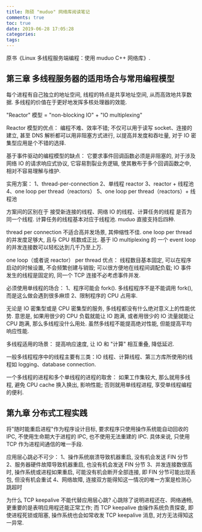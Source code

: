 ```yaml
---
title: 陈硕 "muduo" 网络库阅读笔记
comments: true
toc: true
date: 2019-06-28 17:05:28
categories:
tags:
---
```


原书《Linux 多线程服务端编程：使用 muduo C++ 网络库》.

<!--more-->

## 第三章 多线程服务器的适用场合与常用编程模型

每个进程有自己独立的地址空间, 线程的特点是共享地址空间, 从而高效地共享数据. 多线程的价值在于更好地发挥多核处理器的效能.

"Reactor" 模型 = "non-blocking IO" + "IO multiplexing"

Reactor 模型的优点：
编程不难、效率不错;
不仅可以用于读写 socket、连接的建立, 甚至 DNS 解析都可以用非阻塞方式进行, 以提高并发度和吞吐量, 对于 IO 密集型应用是个不错的选择.

基于事件驱动的编程模型的缺点：
它要求事件回调函数必须是非阻塞的, 对于涉及网络 IO 的请求响应式协议, 它容易割裂业务逻辑, 使其散布于多个回调函数之中, 相对不容易理解与维护.

实用方案：
1、thread-per-connection
2、单线程 reactor
3、reactor + 线程池
4、one loop per thread（reactors）
5、one loop per thread（reactors）+ 线程池

方案间的区别在于 接受新连接的线程、网络 IO 的线程、计算任务的线程 是否为同一个线程. 计算任务的线程基本对应于线程池.
muduo 直接支持后四种.

thread per connection 不适合高并发场景, 其伸缩性不佳.
one loop per thread 的并发度足够大, 且与 CPU 核数成正比. 基于 IO multiplexing 的 一个 event loop 的并发连接数可以轻松达到几千乃至上万.

one loop（或者说 reactor） per thread 优点：
线程数目基本固定, 可以在程序启动的时候设置, 不会频繁创建与销毁;
可以很方便地在线程间调配负载;
IO 事件发生的线程是固定的, 同一个 TCP 连接不必考虑事件并发.

必须使用单线程的场合：
1、程序可能会 fork(). 多线程程序不是不能调用 fork(), 而是这么做会遇到很多麻烦
2、限制程序的 CPU 占用率.

无论是 IO 密集型或是 CPU 密集型的服务,  多线程都没有什么绝对意义上的性能优势. 意思是, 如果用很少的 CPU 负载就能让 IO 跑满, 或者用很少的 IO 流量就能让 CPU 跑满, 那么多线程没什么用处.
虽然多线程不能提高绝对性能, 但能提高平均响应性能.

多线程适用的场景：
提高响应速度, 让 IO 和 "计算" 相互重叠, 降低延迟.

一般多线程程序中的线程主要有三类：IO 线程、计算线程、第三方库所使用的线程如 logging、database connection.

一个多线程的进程和多个单线程的进程的取舍：
如果工作集较大, 那么就用多线程, 避免 CPU cache 换入换出, 影响性能;
否则就用单线程进程, 享受单线程编程的便利.

## 第九章 分布式工程实践

将"随时能重启进程"作为程序设计目标, 要求程序只使用操作系统能自动回收的 IPC, 不使用生命期大于进程的 IPC, 也不使用无法重建的 IPC. 具体来说, 只使用 TCP 作为进程间通信的唯一手段.

应用层心跳必不可少：
1、操作系统崩溃导致机器重启, 没有机会发送 FIN 分节
2、服务器硬件故障导致机器重启, 也没有机会发送 FIN 分节
3、并发连接数很高时, 操作系统或进程如果重启, 可能没有机会断开全部连接, 即 FIN 分节可能出现丢包, 但没有机会重试
4、网络故障, 连接双方能得知这一情况的唯一方案是检测心跳超时

为什么 TCP keepalive 不能代替应用层心跳?
心跳除了说明进程还在、网络通畅, 更重要的是表明应用程还能正常工作;
而 TCP keepalive 由操作系统负责探查, 即使进程死锁或阻塞, 操作系统也会如常收发 TCP keepalive 消息, 对方无法得知这一异常.


